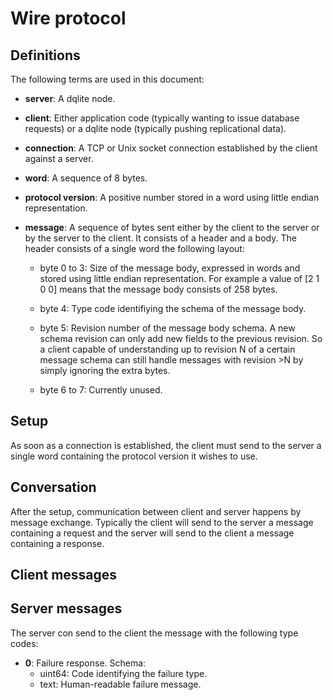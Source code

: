 Wire protocol
=============

Definitions
-----------

The following terms are used in this document:

- **server**: A dqlite node.

- **client**: Either application code (typically wanting to issue database
  requests) or a dqlite node (typically pushing replicational data).

- **connection**: A TCP or Unix socket connection established by the client
  against a server.

- **word**: A sequence of 8 bytes.

- **protocol version**: A positive number stored in a word using little endian
  representation.

- **message**: A sequence of bytes sent either by the client to the server or by
  the server to the client. It consists of a header and a body. The header
  consists of a single word the following layout:

  - byte 0 to 3: Size of the message body, expressed in words and stored using
    little endian representation. For example a value of [2 1 0 0] means that
    the message body consists of 258 bytes.

  - byte 4: Type code identifiying the schema of the message body.

  - byte 5: Revision number of the message body schema. A new schema revision
    can only add new fields to the previous revision. So a client capable of
    understanding up to revision N of a certain message schema can still handle
    messages with revision >N by simply ignoring the extra bytes.

  - byte 6 to 7: Currently unused.

Setup
-----

As soon as a connection is established, the client must send to the server a
single word containing the protocol version it wishes to use.

Conversation
------------

After the setup, communication between client and server happens by message
exchange. Typically the client will send to the server a message containing a
request and the server will send to the client a message containing a response.

Client messages
---------------

Server messages
---------------

The server con send to the client the message with the following type codes:

- **0**: Failure response. Schema:
  - uint64: Code identifying the failure type.
  - text: Human-readable failure message.
